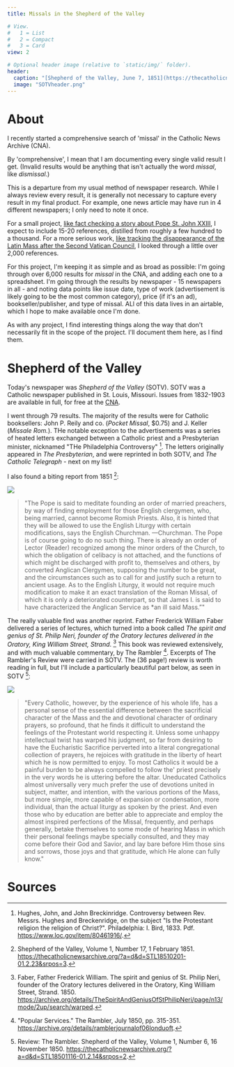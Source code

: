 ```yaml
---
title: Missals in the Shepherd of the Valley

# View.
#   1 = List
#   2 = Compact
#   3 = Card
view: 2

# Optional header image (relative to `static/img/` folder).
header:  
  caption: "[Shepherd of the Valley, June 7, 1851](https://thecatholicnewsarchive.org/?a=d&d=STL18510607-01.2.28.6&srpos=6)"
  image: "SOTVheader.png"
---
```


# About 

I recently started a comprehensive search of 'missal' in the Catholic News Archive (CNA). 

By 'comprehensive', I mean that I am documenting every single valid result I get. (Invalid results would be anything that isn't actually the word _missal_, like _dismissal_.) 

This is a departure from my usual method of newspaper research. While I always review every result, it is generally not necessary to capture every result in my final product. For example, one news article may have run in 4 different newspapers; I only need to note it once. 

For a small project, [like fact checking a story about Pope St. John XXIII](https://sharonkabel.com/post/windows/), I expect to include 15-20 references, distilled from roughly a few hundred to a thousand. For a more serious work, [like tracking the disappearance of the Latin Mass after the Second Vatican Council](https://onepeterfive.com/not-authorized-death-mass/), I looked through a little over 2,000 references. 

For this project, I'm keeping it as simple and as broad as possible: I'm going through over 6,000 results for _missal_ in the CNA, and adding each one to a spreadsheet. I'm going through the results by newspaper - 15 newspapers in all - and noting data points like issue date, type of work (advertisement is likely going to be the most common category), price (if it's an ad), bookseller/publisher, and type of missal. ALl of this data lives in an airtable, which I hope to make available once I'm done.

As with any project, I find interesting things along the way that don't necessarily fit in the scope of the project. I'll document them here, as I find them. 

# Shepherd of the Valley

Today's newspaper was _Shepherd of the Valley_ (SOTV). SOTV was a Catholic newspaper published in St. Louis, Missouri. Issues from 1832-1903 are available in full, for free at the [CNA](https://thecatholicnewsarchive.org/?a=cl&cl=CL1&sp=STL&e=-------en-20--1--txt-txIN-------). 

I went through 79 results. The majority of the results were for Catholic booksellers: John P. Reily and co. (_Pocket Missal_, $0.75) and J. Keller (_Missale Rom._). THe notable exception to the advertisements was a series of heated letters exchanged between a Catholic priest and a Presbyterian minister, nicknamed "THe Philadelphia Controversy" [^1]. The letters originally appeared in _The Presbyterian_, and were reprinted in both SOTV, and _The Catholic Telegraph_ - next on my list! 

I also found a biting report from 1851 [^2]: 

![](/uploads/missalSOTV/SOTV1851.png)
> "The Pope is said to meditate founding an order of married preachers, by way of finding employment for those English clergymen, who, being married, cannot become Romish Priests. Also, it is hinted that they will be allowed to use the English Liturgy with certain modifications, says the English Churchman. —Churchman. The Pope is of course going to do no such thing. There is already an order of Lector (Reader) recognized among the minor orders of the Church, to which the obligation of celibacy is not attached, and the functions of which might be discharged with profit to, themselves and others, by converted Anglican Clergymen, supposing the number to be great, and the circumstances such as to call for and justify such a return to ancient usage. As to the English Liturgy, it would not require much modification to make it an exact translation of the Roman Missal, of which it is only a deteriorated counterpart, so that James I. is said to have characterized the Anglican Service as *an ill said Mass.”"

The really valuable find was another reprint. Father Frederick William Faber delivered a series of lectures, which turned into a book called _The spirit and genius of St. Philip Neri, founder of the Oratory lectures delivered in the Oratory, King William Street, Strand_. [^3] This book was reviewed extensively, and with much valuable commentary, by The Rambler [^4]. Excerpts of The Rambler's Review were carried in SOTV. The (36 page!) review is worth reading in full, but I'll include a particularly beautiful part below, as seen in SOTV [^5]: 

![](/uploads/missalSOTV/SOTV1850.png)
> "Every Catholic, however, by the experience of his whole life, has a personal sense of the essential difference between the sacrificial character of the Mass and the and devotional character of ordinary prayers, so profound, that he finds it difficult to understand the feelings of the Protestant world respecting it. Unless some unhappy intellectual twist has warped his judgment, so far from desiring to have the Eucharistic Sacrifice perverted into a literal congregational collection of prayers, he rejoices with gratitude in the liberty of heart which he is now permitted to enjoy. To most Catholics it would be a painful burden to be always compelled to follow the' priest precisely in the very words he is uttering before the altar. Uneducated Catholics almost universally very much prefer the use of devotions united in subject, matter, and intention, with the various portions of the Mass, but more simple, more capable of expansion or condensation, more individual, than the actual liturgy as spoken by the priest. And even those who by education are better able to appreciate and employ the almost inspired perfections of the Missal, frequently, and perhaps generally, betake themselves to some mode of hearing Mass in which their personal feelings maybe specially consulted, and they may come before their God and Savior, and lay bare before Him those sins and sorrows, those joys and that gratitude, which He alone can fully know."

# Sources 
[^1]: Hughes, John, and John Breckinridge. Controversy between Rev. Messrs. Hughes and Breckenridge, on the subject "Is the Protestant religion the religion of Christ?". Philadelphia: I. Bird, 1833. Pdf. https://www.loc.gov/item/80461916/.
[^2]: Shepherd of the Valley, Volume 1, Number 17, 1 February 1851. https://thecatholicnewsarchive.org/?a=d&d=STL18510201-01.2.23&srpos=3.
[^3]: Faber, Father Frederick William. The spirit and genius of St. Philip Neri, founder of the Oratory lectures delivered in the Oratory, King William Street, Strand. 1850. https://archive.org/details/TheSpiritAndGeniusOfStPhilipNeri/page/n13/mode/2up/search/warped.
[^4]: "Popular Services." The Rambler, July 1850, pp. 315-351. https://archive.org/details/ramblerjournalof06londuoft.
[^5]: Review: The Rambler. Shepherd of the Valley, Volume 1, Number 6, 16 November 1850. https://thecatholicnewsarchive.org/?a=d&d=STL18501116-01.2.14&srpos=2.
